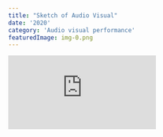 ```yaml
---
title: "Sketch of Audio Visual"
date: '2020'
category: 'Audio visual performance'
featuredImage: img-0.png
---
```

  <div class="box">
      <div class="dscrptn">
      </div>
  </div>


  <div class="box">
      <div class="dscrptn">
      </div>
  </div>



  <div class="box"></div>

  <iframe title="vimeo-player" src="https://player.vimeo.com/video/476845735" frameborder="0" allowfullscreen></iframe>
